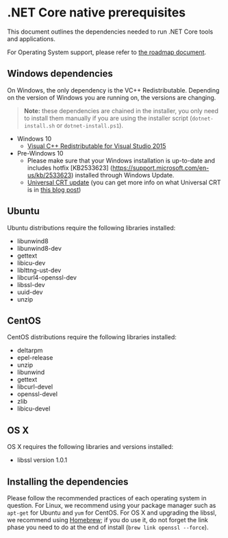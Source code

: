 .NET Core native prerequisites
==============================

This document outlines the dependencies needed to run .NET Core tools and applications. 

For Operating System support, please refer to [the roadmap document](https://github.com/dotnet/core/blob/master/roadmap.md#technology-roadmaps). 

## Windows dependencies
On Windows, the only dependency is the VC++ Redistributable. Depending on the version of Windows you are running on, the versions are changing.

> **Note:** these dependencies are chained in the installer, you only need to install them manually if you are using
> the installer script (`dotnet-install.sh` or `dotnet-install.ps1`). 

* Windows 10
    * [Visual C++ Redistributable for Visual Studio 2015](https://www.microsoft.com/en-us/download/details.aspx?id=48145)
* Pre-Windows 10
    * Please make sure that your Windows installation is up-to-date and includes hotfix [KB2533623] (https://support.microsoft.com/en-us/kb/2533623) installed through Windows Update.
    * [Universal CRT update](https://www.microsoft.com/en-us/download/details.aspx?id=48234) (you can get more info on what Universal CRT is in [this blog post](https://blogs.msdn.microsoft.com/vcblog/2015/03/03/introducing-the-universal-crt/))

## Ubuntu
Ubuntu distributions require the following libraries installed:

- libunwind8 
- libunwind8-dev
- gettext
- libicu-dev
- liblttng-ust-dev
- libcurl4-openssl-dev
- libssl-dev
- uuid-dev
- unzip


## CentOS
CentOS distributions require the following libraries installed:

* deltarpm
* epel-release
* unzip
* libunwind
* gettext 
* libcurl-devel 
* openssl-devel 
* zlib 
* libicu-devel

## OS X 
OS X requires the following libraries and versions installed:

* libssl version 1.0.1

## Installing the dependencies
Please follow the recommended practices of each operating system in question. For Linux, we recommend using your package manager such as `apt-get` for Ubuntu and `yum` for CentOS. For OS X and upgrading the libssl, we recommend using [Homebrew](https://brew.sh/); if you do use it, do not forget the link phase you need to do at the end of install (`brew link openssl --force`). 
